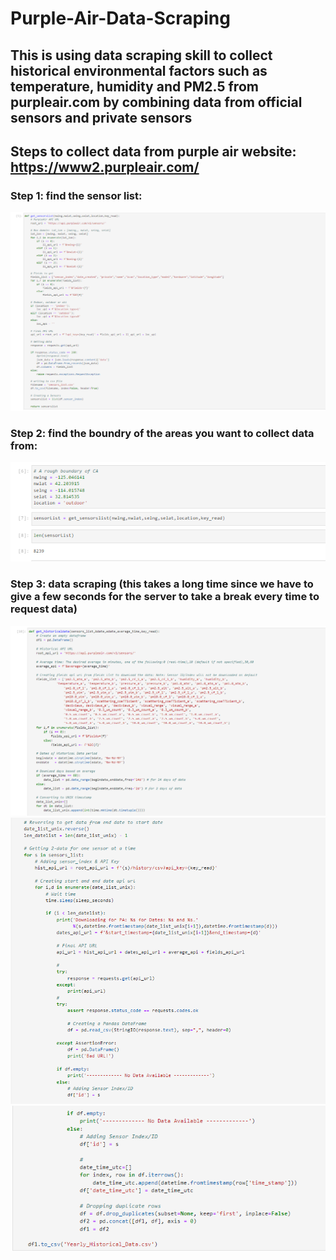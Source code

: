 # Purple-Air-Data-Scraping
## This is using data scraping skill to collect historical environmental factors such as temperature, humidity and PM2.5 from purpleair.com by combining data from official sensors and private sensors
## Steps to collect data from purple air website: https://www2.purpleair.com/
### Step 1: find the sensor list:
<img src="https://github.com/Wenhuan2516/Purple-Air-Data-Scraping/blob/main/air1.png" alt="step" title="step">

### Step 2: find the boundry of the areas you want to collect data from:
<img src="https://github.com/Wenhuan2516/Purple-Air-Data-Scraping/blob/main/air2.png" alt="step" title="step">

### Step 3: data scraping (this takes a long time since we have to give a few seconds for the server to take a break every time to request data)
<img src="https://github.com/Wenhuan2516/Purple-Air-Data-Scraping/blob/main/air3.png" alt="step" title="step">
<img src="https://github.com/Wenhuan2516/Purple-Air-Data-Scraping/blob/main/air4.png" alt="step" title="step">
<img src="https://github.com/Wenhuan2516/Purple-Air-Data-Scraping/blob/main/air5.png" alt="step" title="step">


